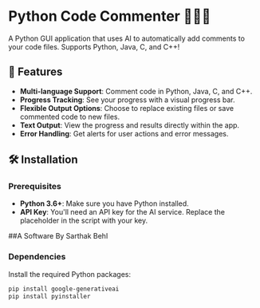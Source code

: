 # Python Code Commenter 🐍💬🎀

A Python GUI application that uses AI to automatically add comments to your code files. Supports Python, Java, C, and C++!

## 🌟 Features

- **Multi-language Support**: Comment code in Python, Java, C, and C++.
- **Progress Tracking**: See your progress with a visual progress bar.
- **Flexible Output Options**: Choose to replace existing files or save commented code to new files.
- **Text Output**: View the progress and results directly within the app.
- **Error Handling**: Get alerts for user actions and error messages.

## 🛠️ Installation

### Prerequisites

- **Python 3.6+**: Make sure you have Python installed.
- **API Key**: You'll need an API key for the AI service. Replace the placeholder in the script with your key.

##A Software By Sarthak Behl

### Dependencies

Install the required Python packages:

```bash
pip install google-generativeai
pip install pyinstaller


